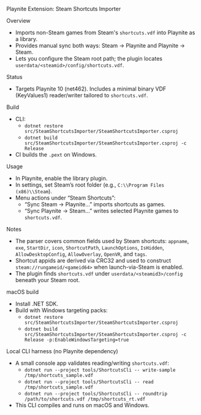 Playnite Extension: Steam Shortcuts Importer

Overview
- Imports non-Steam games from Steam's `shortcuts.vdf` into Playnite as a library.
- Provides manual sync both ways: Steam → Playnite and Playnite → Steam.
- Lets you configure the Steam root path; the plugin locates `userdata/<steamid>/config/shortcuts.vdf`.

Status
- Targets Playnite 10 (net462). Includes a minimal binary VDF (KeyValues1) reader/writer tailored to `shortcuts.vdf`.

Build
- CLI:
  - `dotnet restore src/SteamShortcutsImporter/SteamShortcutsImporter.csproj`
  - `dotnet build src/SteamShortcutsImporter/SteamShortcutsImporter.csproj -c Release`
- CI builds the `.pext` on Windows.

Usage
- In Playnite, enable the library plugin.
- In settings, set Steam’s root folder (e.g., `C:\\Program Files (x86)\\Steam`).
- Menu actions under “Steam Shortcuts”:
  - “Sync Steam → Playnite…” imports shortcuts as games.
  - “Sync Playnite → Steam…” writes selected Playnite games to `shortcuts.vdf`.

Notes
- The parser covers common fields used by Steam shortcuts: `appname`, `exe`, `StartDir`, `icon`, `ShortcutPath`, `LaunchOptions`, `IsHidden`, `AllowDesktopConfig`, `AllowOverlay`, `OpenVR`, and `tags`.
- Shortcut appids are derived via CRC32 and used to construct `steam://rungameid/<gameid64>` when launch-via-Steam is enabled.
- The plugin finds `shortcuts.vdf` under `userdata/<steamid3>/config` beneath your Steam root.

macOS build
- Install .NET SDK.
- Build with Windows targeting packs:
  - `dotnet restore src/SteamShortcutsImporter/SteamShortcutsImporter.csproj`
  - `dotnet build src/SteamShortcutsImporter/SteamShortcutsImporter.csproj -c Release -p:EnableWindowsTargeting=true`

Local CLI harness (no Playnite dependency)
- A small console app validates reading/writing `shortcuts.vdf`:
  - `dotnet run --project tools/ShortcutsCli -- write-sample /tmp/shortcuts_sample.vdf`
  - `dotnet run --project tools/ShortcutsCli -- read /tmp/shortcuts_sample.vdf`
  - `dotnet run --project tools/ShortcutsCli -- roundtrip /path/to/shortcuts.vdf /tmp/shortcuts_rt.vdf`
- This CLI compiles and runs on macOS and Windows.
